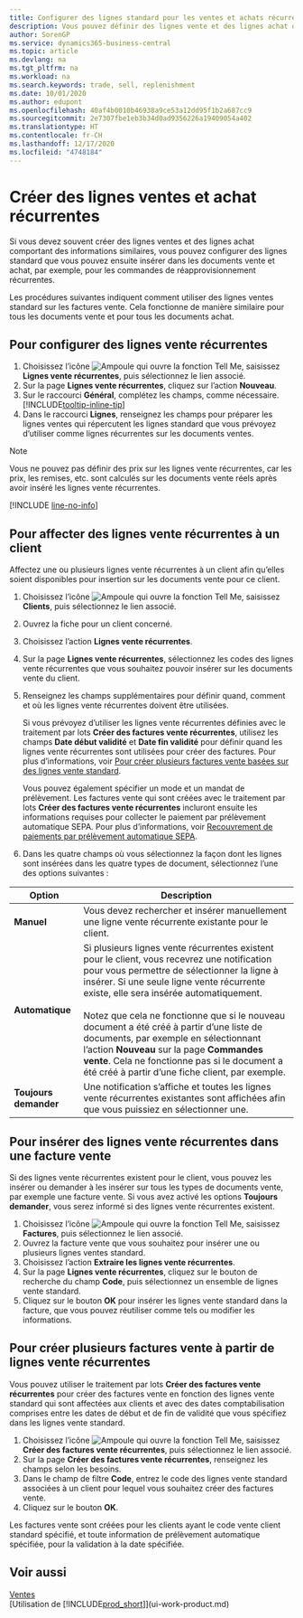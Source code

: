 ```yaml
---
title: Configurer des lignes standard pour les ventes et achats récurrents| Microsoft
description: Vous pouvez définir des lignes vente et des lignes achat que vous utilisez fréquemment et les insérer dans des documents achat et vente pour remplir rapidement les lignes avec des informations standard.
author: SorenGP
ms.service: dynamics365-business-central
ms.topic: article
ms.devlang: na
ms.tgt_pltfrm: na
ms.workload: na
ms.search.keywords: trade, sell, replenishment
ms.date: 10/01/2020
ms.author: edupont
ms.openlocfilehash: 40af4b0010b46938a9ce53a12dd95f1b2a687cc9
ms.sourcegitcommit: 2e7307fbe1eb3b34d0ad9356226a19409054a402
ms.translationtype: HT
ms.contentlocale: fr-CH
ms.lasthandoff: 12/17/2020
ms.locfileid: "4748184"
---
```

# <a name="create-recurring-sales-and-purchase-lines"></a>Créer des lignes ventes et achat récurrentes
Si vous devez souvent créer des lignes ventes et des lignes achat comportant des informations similaires, vous pouvez configurer des lignes standard que vous pouvez ensuite insérer dans les documents vente et achat, par exemple, pour les commandes de réapprovisionnement récurrentes.  

Les procédures suivantes indiquent comment utiliser des lignes ventes standard sur les factures vente. Cela fonctionne de manière similaire pour tous les documents vente et pour tous les documents achat.  

## <a name="to-set-up-recurring-sales-lines"></a>Pour configurer des lignes vente récurrentes

1. Choisissez l’icône ![Ampoule qui ouvre la fonction Tell Me](media/ui-search/search_small.png "Dites-moi ce que vous voulez faire"), saisissez **Lignes vente récurrentes**, puis sélectionnez le lien associé.  
2. Sur la page **Lignes vente récurrentes**, cliquez sur l’action **Nouveau**.  
3. Sur le raccourci **Général**, complétez les champs, comme nécessaire. [!INCLUDE[tooltip-inline-tip](includes/tooltip-inline-tip_md.md)]  
4. Dans le raccourci **Lignes**, renseignez les champs pour préparer les lignes ventes qui répercutent les lignes standard que vous prévoyez d’utiliser comme lignes récurrentes sur les documents ventes.  

> [!NOTE]
> Vous ne pouvez pas définir des prix sur les lignes vente récurrentes, car les prix, les remises, etc. sont calculés sur les documents vente réels après avoir inséré les lignes vente récurrentes.

[!INCLUDE [line-no-info](includes/line-no-info.md)]

## <a name="to-assign-recurring-sales-lines-to-a-customer"></a>Pour affecter des lignes vente récurrentes à un client

Affectez une ou plusieurs lignes vente récurrentes à un client afin qu’elles soient disponibles pour insertion sur les documents vente pour ce client.

1. Choisissez l’icône ![Ampoule qui ouvre la fonction Tell Me](media/ui-search/search_small.png "Dites-moi ce que vous voulez faire"), saisissez **Clients**, puis sélectionnez le lien associé.
2. Ouvrez la fiche pour un client concerné.
3. Choisissez l’action **Lignes vente récurrentes**.
4. Sur la page **Lignes vente récurrentes**, sélectionnez les codes des lignes vente récurrentes que vous souhaitez pouvoir insérer sur les documents vente du client.
5. Renseignez les champs supplémentaires pour définir quand, comment et où les lignes vente récurrentes doivent être utilisées.  

    Si vous prévoyez d’utiliser les lignes vente récurrentes définies avec le traitement par lots **Créer des factures vente récurrentes**, utilisez les champs **Date début validité** et **Date fin validité** pour définir quand les lignes vente récurrentes sont utilisées pour créer des factures. Pour plus d’informations, voir [Pour créer plusieurs factures vente basées sur des lignes vente standard](sales-how-work-standard-lines.md#to-create-multiple-sales-invoices-based-on-recurring-sales-lines).

    Vous pouvez également spécifier un mode et un mandat de prélèvement. Les factures vente qui sont créées avec le traitement par lots **Créer des factures vente récurrentes** incluront ensuite les informations requises pour collecter le paiement par prélèvement automatique SEPA. Pour plus d’informations, voir [Recouvrement de paiements par prélèvement automatique SEPA](finance-collect-payments-with-sepa-direct-debit.md).

6. Dans les quatre champs où vous sélectionnez la façon dont les lignes sont insérées dans les quatre types de document, sélectionnez l’une des options suivantes :

|Option|Description|
|------|-----------|
|**Manuel**|Vous devez rechercher et insérer manuellement une ligne vente récurrente existante pour le client.|
|**Automatique**|Si plusieurs lignes vente récurrentes existent pour le client, vous recevrez une notification pour vous permettre de sélectionner la ligne à insérer. Si une seule ligne vente récurrente existe, elle sera insérée automatiquement.<br /><br />Notez que cela ne fonctionne que si le nouveau document a été créé à partir d’une liste de documents, par exemple en sélectionnant l’action **Nouveau** sur la page **Commandes vente**. Cela ne fonctionne pas si le document a été créé à partir d’une fiche client, par exemple.|
|**Toujours demander**|Une notification s’affiche et toutes les lignes vente récurrentes existantes sont affichées afin que vous puissiez en sélectionner une.

## <a name="to-insert-recurring-sales-lines-on-a-sales-invoice"></a>Pour insérer des lignes vente récurrentes dans une facture vente

Si des lignes vente récurrentes existent pour le client, vous pouvez les insérer ou demander à les insérer sur tous les types de documents vente, par exemple une facture vente. Si vous avez activé les options **Toujours demander**, vous serez informé si des lignes vente récurrentes existent.

1. Choisissez l’icône ![Ampoule qui ouvre la fonction Tell Me](media/ui-search/search_small.png "Dites-moi ce que vous voulez faire"), saisissez **Factures**, puis sélectionnez le lien associé.
2. Ouvrez la facture vente que vous souhaitez pour insérer une ou plusieurs lignes ventes standard.
3. Choisissez l’action **Extraire les lignes vente récurrentes**.
4. Sur la page **Lignes vente récurrentes**, cliquez sur le bouton de recherche du champ **Code**, puis sélectionnez un ensemble de lignes vente standard.
5. Cliquez sur le bouton **OK** pour insérer les lignes vente standard dans la facture, que vous pouvez réutiliser comme tels ou modifier les informations.

## <a name="to-create-multiple-sales-invoices-based-on-recurring-sales-lines"></a>Pour créer plusieurs factures vente à partir de lignes vente récurrentes
Vous pouvez utiliser le traitement par lots **Créer des factures vente récurrentes** pour créer des factures vente en fonction des lignes vente standard qui sont affectées aux clients et avec des dates comptabilisation comprises entre les dates de début et de fin de validité que vous spécifiez dans les lignes vente standard.

1. Choisissez l’icône ![Ampoule qui ouvre la fonction Tell Me](media/ui-search/search_small.png "Dites-moi ce que vous voulez faire"), saisissez **Créer des factures vente récurrentes**, puis sélectionnez le lien associé.
2. Sur la page **Créer des factures vente récurrentes**, renseignez les champs selon les besoins.
3. Dans le champ de filtre **Code**, entrez le code des lignes vente standard associées à un client pour lequel vous souhaitez créer des factures vente.
4. Cliquez sur le bouton **OK**.

Les factures vente sont créées pour les clients ayant le code vente client standard spécifié, et toute information de prélèvement automatique spécifiée, pour la validation à la date spécifiée.

## <a name="see-also"></a>Voir aussi

[Ventes](sales-manage-sales.md)  
[Utilisation de [!INCLUDE[prod_short](includes/prod_short.md)]](ui-work-product.md)  
